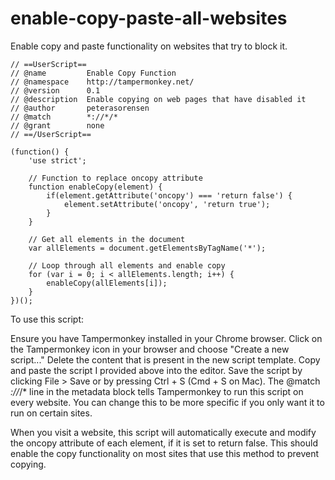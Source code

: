 # enable-copy-paste-all-websites
Enable copy and paste functionality on websites that try to block it. 

```
// ==UserScript==
// @name         Enable Copy Function
// @namespace    http://tampermonkey.net/
// @version      0.1
// @description  Enable copying on web pages that have disabled it
// @author       peterasorensen
// @match        *://*/*
// @grant        none
// ==/UserScript==

(function() {
    'use strict';

    // Function to replace oncopy attribute
    function enableCopy(element) {
        if(element.getAttribute('oncopy') === 'return false') {
            element.setAttribute('oncopy', 'return true');
        }
    }

    // Get all elements in the document
    var allElements = document.getElementsByTagName('*');

    // Loop through all elements and enable copy
    for (var i = 0; i < allElements.length; i++) {
        enableCopy(allElements[i]);
    }
})();
```

To use this script:

Ensure you have Tampermonkey installed in your Chrome browser.
Click on the Tampermonkey icon in your browser and choose "Create a new script..."
Delete the content that is present in the new script template.
Copy and paste the script I provided above into the editor.
Save the script by clicking File > Save or by pressing Ctrl + S (Cmd + S on Mac).
The @match *://*/* line in the metadata block tells Tampermonkey to run this script on every website. You can change this to be more specific if you only want it to run on certain sites.

When you visit a website, this script will automatically execute and modify the oncopy attribute of each element, if it is set to return false. This should enable the copy functionality on most sites that use this method to prevent copying.
